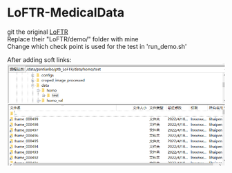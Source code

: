 # LoFTR-MedicalData
git the original [LoFTR](https://github.com/zju3dv/LoFTR#readme)  
Replace their "LoFTR/demo/" folder with mine  
Change which check point is used for the test in 'run_demo.sh'  
  
After adding soft links:
![demo_vid](assets/soft-links.PNG)  
